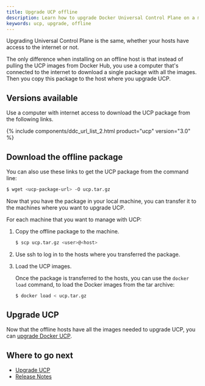 ```yaml
---
title: Upgrade UCP offline
description: Learn how to upgrade Docker Universal Control Plane on a machine with no internet access.
keywords: ucp, upgrade, offline
---
```


Upgrading Universal Control Plane is the same, whether your hosts have access to
the internet or not.

The only difference when installing on an offline host is that instead of
pulling the UCP images from Docker Hub, you use a computer that's connected
to the internet to download a single package with all the images. Then you
copy this package to the host where you upgrade UCP.

## Versions available

Use a computer with internet access to download the UCP package from the
following links.

{% include components/ddc_url_list_2.html product="ucp" version="3.0" %}

## Download the offline package

You can also use these links to get the UCP package from the command
line:

```bash
$ wget <ucp-package-url> -O ucp.tar.gz
```

Now that you have the package in your local machine, you can transfer it to
the machines where you want to upgrade UCP.

For each machine that you want to manage with UCP:

1.  Copy the offline package to the machine.

    ```bash
    $ scp ucp.tar.gz <user>@<host>
    ```

2.  Use ssh to log in to the hosts where you transferred the package.

3.  Load the UCP images.

    Once the package is transferred to the hosts, you can use the
    `docker load` command, to load the Docker images from the tar archive:

    ```bash
    $ docker load < ucp.tar.gz
    ```

## Upgrade UCP

Now that the offline hosts have all the images needed to upgrade UCP,
you can [upgrade Docker UCP](upgrade.md).


## Where to go next

* [Upgrade UCP](upgrade.md)
* [Release Notes](release-notes.md)
